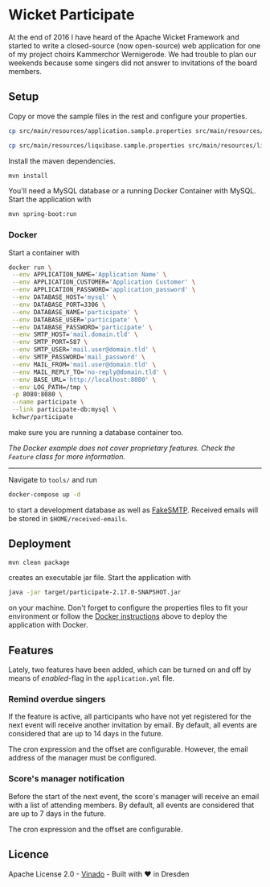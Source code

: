 # Wicket Participate

At the end of 2016 I have heard of the Apache Wicket Framework and started to write a closed-source (now open-source)
web application for one of my project choirs Kammerchor Wernigerode. We had trouble to plan our weekends because some
singers did not answer to invitations of the board members.

## Setup

Copy or move the sample files in the rest and configure your properties.

```bash
cp src/main/resources/application.sample.properties src/main/resources/application.properties

cp src/main/resources/liquibase.sample.properties src/main/resources/liquibase.properties
```

Install the maven dependencies.

```bash
mvn install
```

You'll need a MySQL database or a running Docker Container with MySQL. Start the application with

```bash
mvn spring-boot:run
```

### Docker

Start a container with
```bash
docker run \
 --env APPLICATION_NAME='Application Name' \
 --env APPLICATION_CUSTOMER='Application Customer' \
 --env APPLICATION_PASSWORD='application_password' \
 --env DATABASE_HOST='mysql' \
 --env DATABASE_PORT=3306 \
 --env DATABASE_NAME='participate' \
 --env DATABASE_USER='participate' \
 --env DATABASE_PASSWORD='participate' \
 --env SMTP_HOST='mail.domain.tld' \
 --env SMTP_PORT=587 \
 --env SMTP_USER='mail.user@domain.tld' \
 --env SMTP_PASSWORD='mail_password' \
 --env MAIL_FROM='mail.user@domain.tld' \
 --env MAIL_REPLY_TO='no-reply@domain.tld' \
 --env BASE_URL='http://localhost:8080' \
 --env LOG_PATH=/tmp \
 -p 8080:8080 \
 --name participate \
 --link participate-db:mysql \
 kchwr/participate
```
make sure you are running a database container too.

*The Docker example does not cover proprietary features. Check the `Feature` class for more information.*

---

Navigate to `tools/` and run

```bash
docker-compose up -d
```

to start a development database as well as [FakeSMTP](https://github.com/Nilhcem/FakeSMTP).
Received emails will be stored in `$HOME/received-emails`.

## Deployment

```bash
mvn clean package
```
creates an executable jar file. Start the application with

```bash
java -jar target/participate-2.17.0-SNAPSHOT.jar
```

on your machine. Don't forget to configure the properties files to fit your environment or follow the
[Docker instructions](#docker) above to deploy the application with Docker.

## Features

Lately, two features have been added, which can be turned on and off by means of *enabled*-flag in the `application.yml`
file.

### Remind overdue singers

If the feature is active, all participants who have not yet registered for the next event will receive another
invitation by email. By default, all events are considered that are up to 14 days in the future.

The cron expression and the offset are configurable. However, the email address of the manager must be configured.

### Score's manager notification

Before the start of the next event, the score's manager will receive an email with a list of attending members. By default,
all events are considered that are up to 7 days in the future.

The cron expression and the offset are configurable.

## Licence
Apache License 2.0 - [Vinado](https://vinado.de) - Built with :heart: in Dresden
